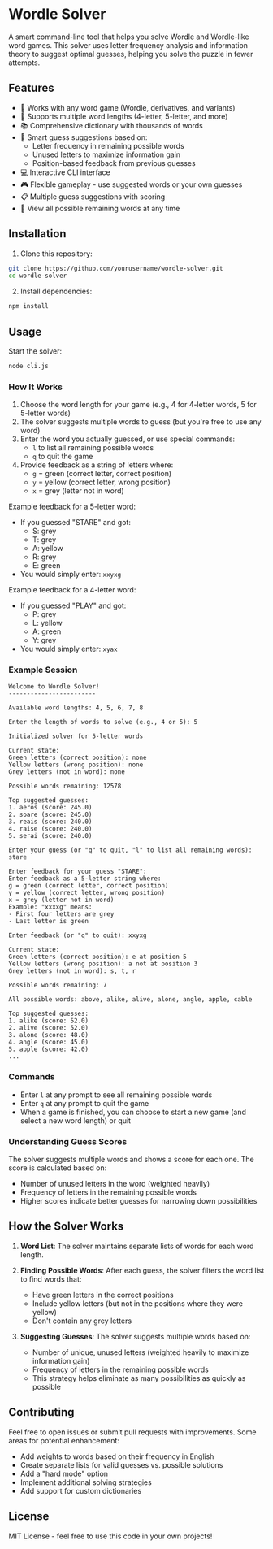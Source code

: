 # Wordle Solver

A smart command-line tool that helps you solve Wordle and Wordle-like word games. This solver uses letter frequency analysis and information theory to suggest optimal guesses, helping you solve the puzzle in fewer attempts.

## Features

- 🎯 Works with any word game (Wordle, derivatives, and variants)
- 📏 Supports multiple word lengths (4-letter, 5-letter, and more)
- 📚 Comprehensive dictionary with thousands of words
- 🧠 Smart guess suggestions based on:
  - Letter frequency in remaining possible words
  - Unused letters to maximize information gain
  - Position-based feedback from previous guesses
- 💻 Interactive CLI interface
- 🎮 Flexible gameplay - use suggested words or your own guesses
- 📋 Multiple guess suggestions with scoring
- 📝 View all possible remaining words at any time

## Installation

1. Clone this repository:

```bash
git clone https://github.com/yourusername/wordle-solver.git
cd wordle-solver
```

2. Install dependencies:

```bash
npm install
```

## Usage

Start the solver:

```bash
node cli.js
```

### How It Works

1. Choose the word length for your game (e.g., 4 for 4-letter words, 5 for 5-letter words)
2. The solver suggests multiple words to guess (but you're free to use any word)
3. Enter the word you actually guessed, or use special commands:
   - `l` to list all remaining possible words
   - `q` to quit the game
4. Provide feedback as a string of letters where:
   - `g` = green (correct letter, correct position)
   - `y` = yellow (correct letter, wrong position)
   - `x` = grey (letter not in word)

Example feedback for a 5-letter word:

- If you guessed "STARE" and got:
  - S: grey
  - T: grey
  - A: yellow
  - R: grey
  - E: green
- You would simply enter: `xxyxg`

Example feedback for a 4-letter word:

- If you guessed "PLAY" and got:
  - P: grey
  - L: yellow
  - A: green
  - Y: grey
- You would simply enter: `xyax`

### Example Session

```
Welcome to Wordle Solver!
------------------------

Available word lengths: 4, 5, 6, 7, 8

Enter the length of words to solve (e.g., 4 or 5): 5

Initialized solver for 5-letter words

Current state:
Green letters (correct position): none
Yellow letters (wrong position): none
Grey letters (not in word): none

Possible words remaining: 12578

Top suggested guesses:
1. aeros (score: 245.0)
2. soare (score: 245.0)
3. reais (score: 240.0)
4. raise (score: 240.0)
5. serai (score: 240.0)

Enter your guess (or "q" to quit, "l" to list all remaining words): stare

Enter feedback for your guess "STARE":
Enter feedback as a 5-letter string where:
g = green (correct letter, correct position)
y = yellow (correct letter, wrong position)
x = grey (letter not in word)
Example: "xxxxg" means:
- First four letters are grey
- Last letter is green

Enter feedback (or "q" to quit): xxyxg

Current state:
Green letters (correct position): e at position 5
Yellow letters (wrong position): a not at position 3
Grey letters (not in word): s, t, r

Possible words remaining: 7

All possible words: above, alike, alive, alone, angle, apple, cable

Top suggested guesses:
1. alike (score: 52.0)
2. alive (score: 52.0)
3. alone (score: 48.0)
4. angle (score: 45.0)
5. apple (score: 42.0)
...
```

### Commands

- Enter `l` at any prompt to see all remaining possible words
- Enter `q` at any prompt to quit the game
- When a game is finished, you can choose to start a new game (and select a new word length) or quit

### Understanding Guess Scores

The solver suggests multiple words and shows a score for each one. The score is calculated based on:

- Number of unused letters in the word (weighted heavily)
- Frequency of letters in the remaining possible words
- Higher scores indicate better guesses for narrowing down possibilities

## How the Solver Works

1. **Word List**: The solver maintains separate lists of words for each word length.

2. **Finding Possible Words**: After each guess, the solver filters the word list to find words that:

   - Have green letters in the correct positions
   - Include yellow letters (but not in the positions where they were yellow)
   - Don't contain any grey letters

3. **Suggesting Guesses**: The solver suggests multiple words based on:
   - Number of unique, unused letters (weighted heavily to maximize information gain)
   - Frequency of letters in the remaining possible words
   - This strategy helps eliminate as many possibilities as quickly as possible

## Contributing

Feel free to open issues or submit pull requests with improvements. Some areas for potential enhancement:

- Add weights to words based on their frequency in English
- Create separate lists for valid guesses vs. possible solutions
- Add a "hard mode" option
- Implement additional solving strategies
- Add support for custom dictionaries

## License

MIT License - feel free to use this code in your own projects!
